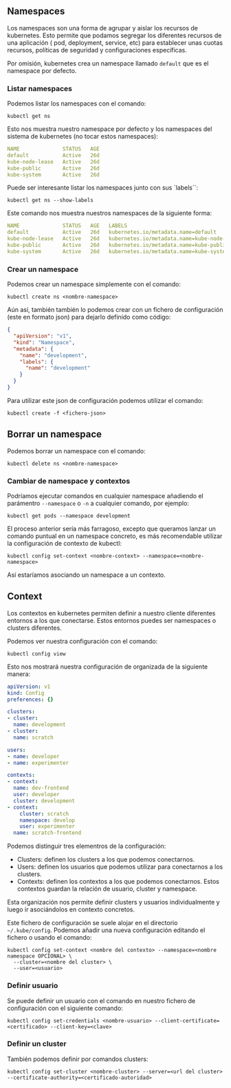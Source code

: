 


## Namespaces
Los namespaces son una forma de agrupar y aislar los recursos de kubernetes. Esto permite que podamos segregar los diferentes recursos de una aplicación ( pod, deployment, service, etc) para establecer unas cuotas recursos, políticas de seguridad y configuraciones específicas.

Por omisión, kubernetes crea un namespace llamado `default` que es el namespace por defecto. 


### Listar namespaces
Podemos listar los namespaces con el comando:
```shell
kubectl get ns
```

Esto nos muestra nuestro namespace por defecto y los namespaces del sistema de kubernetes (no tocar estos namespaces):
```yaml
NAME              STATUS   AGE
default           Active   26d
kube-node-lease   Active   26d
kube-public       Active   26d
kube-system       Active   26d
```

Puede ser interesante listar los namespaces junto con sus `labels``:
```shell
kubectl get ns --show-labels
```

Este comando nos muestra nuestros namespaces de la siguiente forma:
```yaml
NAME              STATUS   AGE   LABELS
default           Active   26d   kubernetes.io/metadata.name=default
kube-node-lease   Active   26d   kubernetes.io/metadata.name=kube-node-lease
kube-public       Active   26d   kubernetes.io/metadata.name=kube-public
kube-system       Active   26d   kubernetes.io/metadata.name=kube-system
```

### Crear un namespace
Podemos crear un namespace simplemente con el comando:
```shell
kubectl create ns <nombre-namespace>
```

Aún así, también también lo podemos crear con un fichero de configuración (este en formato json) para dejarlo definido como código:
```json
{
  "apiVersion": "v1",
  "kind": "Namespace",
  "metadata": {
    "name": "development",
    "labels": {
      "name": "development"
    }
  }
}
```

Para utilizar este json de configuración podemos utilizar el comando:
```shell
kubectl create -f <fichero-json>
```


## Borrar un namespace
Podemos borrar un namespace con el comando:
```shell
kubectl delete ns <nombre-namespace>
```


### Cambiar de namespace y contextos
Podríamos ejecutar comandos en cualquier namespace añadiendo el parámentro `--namespace` o `-n` a cualquier comando, por ejemplo:
```shell
kubectl get pods --namespace development
```

El proceso anterior sería más farragoso, excepto que queramos lanzar un comando puntual en un namespace concreto, es más recomendable utilizar la configuración de contexto de kubectl:
```shell
kubectl config set-context <nombre-context> --namespace=<nombre-namespace>
```
Así estaríamos asociando un namespace a un contexto. 

## Context
Los contextos en kubernetes permiten definir a nuestro cliente diferentes entornos a los que conectarse. Estos entornos puedes ser namespaces o clusters diferentes.

Podemos ver nuestra configuración con el comando:
```shell
kubectl config view
```

Esto nos mostrará nuestra configuración de organizada de la siguiente manera:
```yaml
apiVersion: v1
kind: Config
preferences: {}

clusters:
- cluster:
  name: development
- cluster:
  name: scratch

users:
- name: developer
- name: experimenter

contexts:
- context:
  name: dev-frontend
  user: developer
  cluster: development
- context:
    cluster: scratch
    namespace: develop
    user: experimenter
  name: scratch-frontend

```

Podemos distinguir tres elementros de la configuración:
* Clusters: definen los clusters a los que podemos conectarnos.
* Users: definen los usuarios que podemos utilizar para conectarnos a los clusters.
* Contexts: definen los contextos a los que podemos conectarnos. Estos contextos guardan la relación de usuario, cluster y namespace.

Esta organización nos permite definir clusters y usuarios individualmente y luego ir asociándolos en contexto concretos.

Este fichero de configuración se suele alojar en el directorio `~/.kube/config`. Podemos añadir una nueva configuración editando el fichero o usando el comando:
```shell
kubectl config set-context <nombre del contexto> --namespace=<nombre namespace OPCIONAL> \
  --cluster=<nombre del cluster> \
  --user=<usuario>
```

### Definir usuario
Se puede definir un usuario con el comando en nuestro fichero de configuración con el siguiente comando:
```shell
kubectl config set-credentials <nombre-usuario> --client-certificate=<certificado> --client-key=<clave>
```

### Definir un cluster
También podemos definir por comandos clusters:
```shell
kubectl config set-cluster <nombre-cluster> --server=<url del cluster> --certificate-authority=<certificado-autoridad>
```